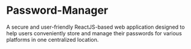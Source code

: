 # Password-Manager
A secure and user-friendly ReactJS-based web application designed to help users conveniently store and manage their passwords for various platforms in one centralized location.
